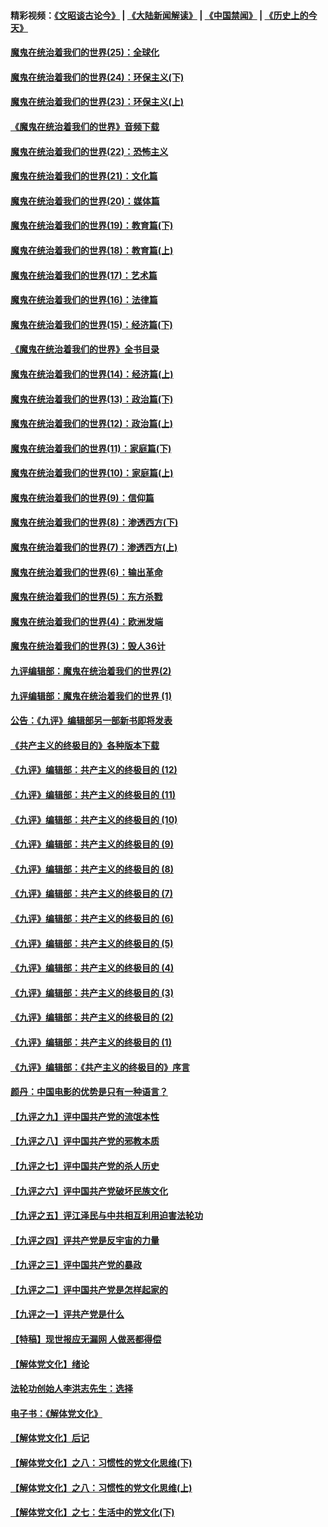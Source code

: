 #### 精彩视频：[《文昭谈古论今》](https://github.com/gfw-breaker/wenzhao/blob/master/README.md?t=11201831) | [《大陆新闻解读》](https://github.com/gfw-breaker/ntdtv-comedy/blob/master/README.md?t=11201831) | [《中国禁闻》](https://github.com/gfw-breaker/ntdtv-news/blob/master/README.md?t=11201831) | [《历史上的今天》](https://github.com/gfw-breaker/today-in-history/blob/master/README.md?t=11201831) 

#### [魔鬼在统治着我们的世界(25)：全球化](../pages/nsc422/n10788205.md?t=11201831) 

#### [魔鬼在统治着我们的世界(24)：环保主义(下)](../pages/nsc422/n10695307.md?t=11201831) 

#### [魔鬼在统治着我们的世界(23)：环保主义(上)](../pages/nsc422/n10688613.md?t=11201831) 

#### [《魔鬼在统治着我们的世界》音频下载](../pages/nsc422/n10635553.md?t=11201831) 

#### [魔鬼在统治着我们的世界(22)：恐怖主义](../pages/nsc422/n10614727.md?t=11201831) 

#### [魔鬼在统治着我们的世界(21)：文化篇](../pages/nsc422/n10597706.md?t=11201831) 

#### [魔鬼在统治着我们的世界(20)：媒体篇](../pages/nsc422/n10586579.md?t=11201831) 

#### [魔鬼在统治着我们的世界(19)：教育篇(下)](../pages/nsc422/n10564808.md?t=11201831) 

#### [魔鬼在统治着我们的世界(18)：教育篇(上)](../pages/nsc422/n10526970.md?t=11201831) 

#### [魔鬼在统治着我们的世界(17)：艺术篇](../pages/nsc422/n10499093.md?t=11201831) 

#### [魔鬼在统治着我们的世界(16)：法律篇](../pages/nsc422/n10485969.md?t=11201831) 

#### [魔鬼在统治着我们的世界(15)：经济篇(下)](../pages/nsc422/n10469975.md?t=11201831) 

#### [《魔鬼在统治着我们的世界》全书目录](../pages/nsc422/n10464261.md?t=11201831) 

#### [魔鬼在统治着我们的世界(14)：经济篇(上)](../pages/nsc422/n10457370.md?t=11201831) 

#### [魔鬼在统治着我们的世界(13)：政治篇(下)](../pages/nsc422/n10448270.md?t=11201831) 

#### [魔鬼在统治着我们的世界(12)：政治篇(上)](../pages/nsc422/n10444576.md?t=11201831) 

#### [魔鬼在统治着我们的世界(11)：家庭篇(下)](../pages/nsc422/n10440961.md?t=11201831) 

#### [魔鬼在统治着我们的世界(10)：家庭篇(上)](../pages/nsc422/n10435448.md?t=11201831) 

#### [魔鬼在统治着我们的世界(9)：信仰篇](../pages/nsc422/n10432159.md?t=11201831) 

#### [魔鬼在统治着我们的世界(8)：渗透西方(下)](../pages/nsc422/n10429603.md?t=11201831) 

#### [魔鬼在统治着我们的世界(7)：渗透西方(上)](../pages/nsc422/n10426013.md?t=11201831) 

#### [魔鬼在统治着我们的世界(6)：输出革命](../pages/nsc422/n10421536.md?t=11201831) 

#### [魔鬼在统治着我们的世界(5)：东方杀戮](../pages/nsc422/n10417707.md?t=11201831) 

#### [魔鬼在统治着我们的世界(4)：欧洲发端](../pages/nsc422/n10414890.md?t=11201831) 

#### [魔鬼在统治着我们的世界(3)：毁人36计](../pages/nsc422/n10411583.md?t=11201831) 

#### [九评编辑部：魔鬼在统治着我们的世界(2)](../pages/nsc422/n10410036.md?t=11201831) 

#### [九评编辑部：魔鬼在统治着我们的世界 (1)](../pages/nsc422/n10406825.md?t=11201831) 

#### [公告：《九评》编辑部另一部新书即将发表](../pages/nsc422/n10405104.md?t=11201831) 

#### [《共产主义的终极目的》各种版本下载](../pages/nsc422/n10022138.md?t=11201831) 

#### [《九评》编辑部：共产主义的终极目的 (12)](../pages/nsc422/n9933272.md?t=11201831) 

#### [《九评》编辑部：共产主义的终极目的 (11)](../pages/nsc422/n9924973.md?t=11201831) 

#### [《九评》编辑部：共产主义的终极目的 (10)](../pages/nsc422/n9920883.md?t=11201831) 

#### [《九评》编辑部：共产主义的终极目的 (9)](../pages/nsc422/n9916363.md?t=11201831) 

#### [《九评》编辑部：共产主义的终极目的 (8)](../pages/nsc422/n9912488.md?t=11201831) 

#### [《九评》编辑部：共产主义的终极目的 (7)](../pages/nsc422/n9901176.md?t=11201831) 

#### [《九评》编辑部：共产主义的终极目的 (6)](../pages/nsc422/n9899359.md?t=11201831) 

#### [《九评》编辑部：共产主义的终极目的 (5)](../pages/nsc422/n9893174.md?t=11201831) 

#### [《九评》编辑部：共产主义的终极目的 (4)](../pages/nsc422/n9891246.md?t=11201831) 

#### [《九评》编辑部：共产主义的终极目的 (3)](../pages/nsc422/n9879879.md?t=11201831) 

#### [《九评》编辑部：共产主义的终极目的 (2)](../pages/nsc422/n9876205.md?t=11201831) 

#### [《九评》编辑部：共产主义的终极目的 (1)](../pages/nsc422/n9865857.md?t=11201831) 

#### [《九评》编辑部：《共产主义的终极目的》序言](../pages/nsc422/n9862666.md?t=11201831) 

#### [颜丹：中国电影的优势是只有一种语言？](../pages/nsc422/n9583062.md?t=11201831) 

#### [【九评之九】评中国共产党的流氓本性](../pages/nsc422/n737542.md?t=11201831) 

#### [【九评之八】评中国共产党的邪教本质](../pages/nsc422/n735942.md?t=11201831) 

#### [【九评之七】评中国共产党的杀人历史](../pages/nsc422/n733806.md?t=11201831) 

#### [【九评之六】评中国共产党破坏民族文化](../pages/nsc422/n731667.md?t=11201831) 

#### [【九评之五】评江泽民与中共相互利用迫害法轮功](../pages/nsc422/n730058.md?t=11201831) 

#### [【九评之四】评共产党是反宇宙的力量](../pages/nsc422/n727814.md?t=11201831) 

#### [【九评之三】评中国共产党的暴政](../pages/nsc422/n725597.md?t=11201831) 

#### [【九评之二】评中国共产党是怎样起家的](../pages/nsc422/n723946.md?t=11201831) 

#### [【九评之一】评共产党是什么](../pages/nsc422/n722529.md?t=11201831) 

#### [【特稿】现世报应无漏网 人做恶都得偿](../pages/nsc422/n4215167.md?t=11201831) 

#### [【解体党文化】绪论](../pages/nsc422/n1449356.md?t=11201831) 

#### [法轮功创始人李洪志先生：选择](../pages/nsc422/n3580738.md?t=11201831) 

#### [电子书：《解体党文化》](../pages/nsc422/n1573484.md?t=11201831) 

#### [【解体党文化】后记](../pages/nsc422/n1531999.md?t=11201831) 

#### [【解体党文化】之八：习惯性的党文化思维(下)](../pages/nsc422/n1526477.md?t=11201831) 

#### [【解体党文化】之八：习惯性的党文化思维(上)](../pages/nsc422/n1520631.md?t=11201831) 

#### [【解体党文化】之七：生活中的党文化(下)](../pages/nsc422/n1513446.md?t=11201831) 


